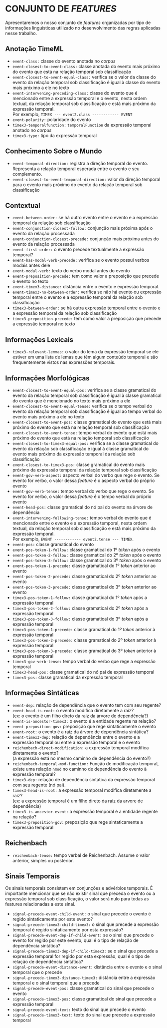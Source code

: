 # CONJUNTO DE <i>FEATURES</i> 

Apresentaremos o nosso conjunto de *features* organizadas por tipo de informações linguísticas utilizado no desenvolvimento das regras aplicadas nesse trabalho. 

## Anotação TimeML
  - `event-class:` classe do evento anotada no <i>corpus</i>
  - `event-closest-to-event-class:` classe anotada do evento mais próximo do evento que está na relação temporal sob classificação
  - `event-closest-to-event-equal-class:` verifica se o valor da classe do evento da relação temporal sob classificação é igual à classe do evento mais próximo a ele no texto
  - `event-intervening-preceding-class:` classe do evento que é mencionado entre a expressão temporal e o evento, nesta ordem textual, da relação temporal sob classificação e está mais próximo da expressão temporal.  
     Por exemplo,  `TIMEX --- event2.class ------------ EVENT`
  - `event-polarity:` polaridade do evento
  - `timex3-temporalfunction:` `temporalFunction` da expressão temporal anotado no *corpus*
  - `timex3-type:` tipo da expressão temporal

## Conhecimento Sobre o Mundo
  - `event-temporal-direction:` registra a direção temporal do evento. Representa a relação temporal esperada entre o evento e seu complemento.
  - `event-closest-to-event-temporal-direction:` valor da direção temporal para o evento mais próximo do evento da relação temporal sob classificação

## Contextual
  - `event-between-order:` se há outro evento entre o evento e a expressão temporal da relação sob classificação
  - `event-conjunction-closest-follow:` conjunção mais próxima após o evento da relação processada
  - `event-conjunction-closest-precede:` conjunção mais próxima antes do evento da relação processada
  - `event-first-order:` o evento precede textualmente a expressão temporal?
  - `event-has-modal-verb-precede:` verifica se o evento possui verbos modais antes dele 
  - `event-modal-verb:` texto do verbo modal antes do evento
  - `event-preposition-precede:` tem como valor a preposição que precede o evento no texto
  - `event-timex3-distance:` distância entre o evento e expressão temporal.
  - `event-timex3-no-between-order:` verifica se não há evento ou expressão temporal entre o evento e a expressão temporal da relação sob classificação 
  - `timex3-between-order:` se há outra expressão temporal entre o evento e a expressão temporal da relação sob classificação
  - `timex3-preposition-precede:` tem como valor a preposição que precede a expressão temporal no texto

## Informações Lexicais
  - `timex3-relevant-lemmas:` o valor do lema da expressão temporal se ele estiver em uma lista de lemas que têm algum conteúdo temporal e são frequentemente vistos nas expressões temporais.

## Informações Morfológicas
  - `event-closest-to-event-equal-pos:` verifica se a classe gramatical do evento da relação temporal sob classificação é igual à classe gramatical do evento que é mencionado no texto mais próximo a ele
  - `event-closest-to-event-equal-tense:` verifica se o tempo verbal do evento da relação temporal sob classificação é igual ao tempo verbal do evento mais próximo a ele no texto
  - `event-closest-to-event-pos:` classe gramatical do evento que está mais próximo do evento que está na relação temporal sob classificação
  - `event-closest-to-event-tense:` tempo verbal do evento que está mais próximo do evento que está na relação temporal sob classificação
  - `event-closest-to-timex3-equal-pos:` verifica se a classe gramatical do evento da relação sob classificação é igual à classe gramatical do evento mais próximo da expressão temporal da relação sob classificação
  - `event-closest-to-timex3-pos:` classe gramatical do evento mais próximo da expressão temporal da relação temporal sob classificação
  - `event-gov-verb-aspect:` aspecto verbal do verbo que rege o evento. Se evento for verbo, o valor dessa *feature* é o aspecto verbal do próprio evento
  - `event-gov-verb-tense:` tempo verbal do verbo que rege o evento. Se evento for verbo, o valor dessa *feature* é o tempo verbal do próprio evento
  - `event-head-pos:` classe gramatical do nó pai do evento na árvore de dependência
  - `event-intervening-following-tense:` tempo verbal do evento que é mencionado entre o evento e a expressão temporal, nesta ordem textual, da relação temporal sob classificação e está mais próximo da expressão temporal.  
     Por exemplo, `EVENT ------------ event2.tense --- TIMEX`.
  - `event-pos:` classe gramatical do evento
  - `event-pos-token-1-follow:` classe gramatical do 1º *token* após o evento
  - `event-pos-token-2-follow:` classe gramatical do 2º *token* após o evento
  - `event-pos-token-3-follow:` classe gramatical do 3º *token* após o evento
  - `event-pos-token-1-precede:` classe gramatical do 1º *token* anterior ao evento
  - `event-pos-token-2-precede:` classe gramatical do 2º *token* anterior ao evento
  - `event-pos-token-3-precede:` classe gramatical do 3º *token* anterior ao evento
  - `timex3-pos-token-1-follow:` classe gramatical do 1º *token* após a expressão temporal
  - `timex3-pos-token-2-follow:` classe gramatical do 2º *token* após a expressão temporal
  - `timex3-pos-token-3-follow:` classe gramatical do 3º *token* após a expressão temporal
  - `timex3-pos-token-1-precede:` classe gramatical do 1º *token* anterior à expressão temporal
  - `timex3-pos-token-2-precede:` classe gramatical do 2º *token* anterior à expressão temporal
  - `timex3-pos-token-3-precede:` classe gramatical do 3º *token* anterior à expressão temporal
  - `timex3-gov-verb-tense:` tempo verbal do verbo que rege a expressão temporal
  - `timex3-head-pos:` classe gramatical do nó pai de expressão temporal
  - `timex3-pos:` classe gramatical da expressão temporal

## Informações Sintáticas
  - `event-dep:` relação de dependência que o evento tem com seu regente?
  - `event-head-is-root:` o evento modifica diretamente a raiz?  
    (ex: o evento é um filho direto da raiz da árvore de dependência?)
  - `event-is-ancestor-timex3:` o evento é a entidade regente na relação?
  - `event-preposition-gov:` preposição que rege sintaticamente o evento
  - `event-root:` o evento é a raiz da árvore de dependência sintática? 
  - `event-timex3-dep:` relação de dependência entre o evento e a expressão temporal ou entre a expressão temporal e o evento 
  - `reichenbach-direct-modification:` a expressão temporal modifica diretamente o evento?  
    (a expressão está no mesmo caminho de dependência do evento?)
  - `reichenbach-temporal-mod-function:` Função de modificação temporal, existe uma relação `nmod` no caminho de dependência do evento à expressão temporal? 
  - `timex3-dep:` relação de dependência sintática da expressão temporal com seu regente (nó pai).
  - `timex3-head-is-root:` a expressão temporal modifica diretamente a raiz?  
    (ex: a expressão temporal é um filho direto da raiz da arvore de dependência)
  - `timex3-is-ancestor-event:` a expressão temporal é a entidade regente na relação?
  - `timex3-preposition-gov:` preposição que rege sintaticamente a expressão temporal
    
## Reichenbach
  - `reichenbach-tense:` tempo verbal de Reichenbach. Assume o valor anterior, simples ou posterior. 
    
## Sinais Temporais
  Os sinais temporais consistem em conjunções e advérbios temporais. É importante mencionar que se não existir sinal que preceda o evento ou a expressão temporal sob classificação, o valor será nulo para todas as features relacionadas a este sinal.
    
  - `signal-precede-event-child-event:` o sinal que precede o evento é regido sintaticamente por este evento?
  - `signal-precede-timex3-child-timex3:` o sinal que precede a expressão temporal é regido sintaticamente por esta expressão?
  - `signal-precede-event-dep-if-child-event:` se o sinal que precede o evento for regido por este evento, qual é o tipo de relação de dependência sintática?
  - `signal-precede-timex3-dep-if-child-timex3:` se o sinal que precede a expressão temporal for regido por esta expressão, qual é o tipo de relação de dependência sintática?
  - `signal-precede-event-distance-event:` distância entre o evento e o sinal temporal que o precede
  - `signal-precede-timex3-distance-timex3:` distância entre a expressão temporal e o sinal temporal que a precede
  - `signal-precede-event-pos:` classe gramatical do sinal que precede o evento
  - `signal-precede-timex3-pos:` classe gramatical do sinal que precede a expressão temporal
  - `signal-precede-event-text:` texto do sinal que precede o evento
  - `signal-precede-timex3-text:` texto do sinal que precede a expressão temporal
